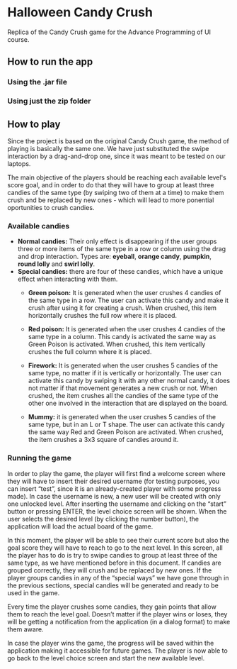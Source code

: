 # Halloween Candy Crush
Replica of the Candy Crush game for the Advance Programming of UI course. 

## How to run the app

### Using the .jar file

### Using just the zip folder


## How to play
Since the project is based on the original Candy Crush game, the method of playing is basically the same one. 
We have just substituted the swipe interaction by a drag-and-drop one, since it was meant to be tested on our laptops. 

The main objective of the players should be reaching each available level's score goal, and in order to do that they will have to group at least three candies of the same type (by swiping two of them at a time) to make them crush and be replaced by new ones - which will lead to more ponential oportunities to crush candies. 

### Available candies
- **Normal candies:** Their only effect is disappearing if the user groups three or more items of the same type in a row or column using the drag and drop interaction. Types are: **eyeball**, **orange candy**, **pumpkin**, **round lolly** and **swirl lolly**.
- **Special candies:** there are four of these candies, which have a unique effect when interacting with them.
    - **Green poison:** It is generated when the user crushes 4 candies of the same type in a row. The user can activate this candy and make it crush after using it for creating a crush. When crushed, this item horizontally crushes the full row where it is placed.

    - **Red poison:** It is generated when the user crushes 4 candies of the same type in a column. This candy is activated the same way as Green Poison is activated. When crushed, this item vertically crushes the full column where it is placed.

    - **Firework:** It is generated when the user crushes 5 candies of the same type, no matter if it is vertically or horizontally. The user can activate this candy by swiping it with any other normal candy, it does not matter if that movement generates a new crush or not. When crushed, the item crushes all the candies of the same type of the other one involved in the interaction that are displayed on the board.

    - **Mummy:** it is generated when the user crushes 5 candies of the same type, but in an L or T shape. The user can activate this candy the same way Red and Green Poison are activated. When crushed, the item crushes a 3x3 square of candies around it. 

### Running the game
In order to play the game, the player will first find a welcome screen where they will have to insert their desired username (for testing purposes, you can insert “test”, since it is an already-created player with some progress made). In case the username is new, a new user will be created with only one unlocked level. 
After inserting the username and clicking on the “start” button or pressing ENTER, the level choice screen will be shown. When the user selects the desired level (by clicking the number button), the application will load the actual board of the game. 

In this moment, the player will be able to see their current score but also the goal score they will have to reach to go to the next level. In this screen, all the player has to do is try to swipe candies to group at least three of the same type, as we have mentioned before in this document. If candies are grouped correctly, they will crush and be replaced by new ones. If the player groups candies in any of the “special ways” we have gone through in the previous sections, special candies will be generated and ready to be used in the game. 

Every time the player crushes some candies, they gain points that allow them to reach the level goal. Doesn’t matter if the player wins or loses, they will be getting a notification from the application (in a dialog format) to make them aware. 

In case the player wins the game, the progress will be saved within the application making it accessible for future games. The player is now able to go back to the level choice screen and start the new available level. 
